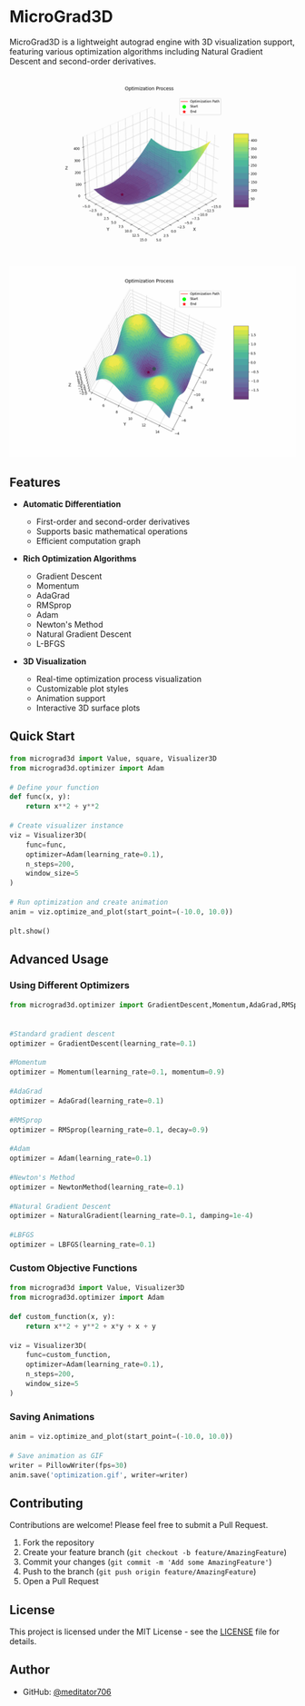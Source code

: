 # MicroGrad3D

MicroGrad3D is a lightweight autograd engine with 3D visualization support, featuring various optimization algorithms including Natural Gradient Descent and second-order derivatives.


![adam optimization with square function](picture/optimization_square.gif)
![adam optimization with easom function](picture/optimization.gif)

## Features

- **Automatic Differentiation**
  - First-order and second-order derivatives
  - Supports basic mathematical operations
  - Efficient computation graph

- **Rich Optimization Algorithms**
  - Gradient Descent
  - Momentum
  - AdaGrad
  - RMSprop
  - Adam
  - Newton's Method
  - Natural Gradient Descent
  - L-BFGS

- **3D Visualization**
  - Real-time optimization process visualization
  - Customizable plot styles
  - Animation support
  - Interactive 3D surface plots



## Quick Start
```python
from micrograd3d import Value, square, Visualizer3D
from micrograd3d.optimizer import Adam

# Define your function
def func(x, y):
    return x**2 + y**2

# Create visualizer instance
viz = Visualizer3D(
    func=func,
    optimizer=Adam(learning_rate=0.1),
    n_steps=200,
    window_size=5
)

# Run optimization and create animation
anim = viz.optimize_and_plot(start_point=(-10.0, 10.0))

plt.show()
```


## Advanced Usage

### Using Different Optimizers

```python
from micrograd3d.optimizer import GradientDescent,Momentum,AdaGrad,RMSprop,Adam,NewtonMethod,NaturalGradient,LBFGS


#Standard gradient descent
optimizer = GradientDescent(learning_rate=0.1)

#Momentum
optimizer = Momentum(learning_rate=0.1, momentum=0.9)

#AdaGrad
optimizer = AdaGrad(learning_rate=0.1)

#RMSprop
optimizer = RMSprop(learning_rate=0.1, decay=0.9)

#Adam
optimizer = Adam(learning_rate=0.1)

#Newton's Method
optimizer = NewtonMethod(learning_rate=0.1)

#Natural Gradient Descent
optimizer = NaturalGradient(learning_rate=0.1, damping=1e-4)

#LBFGS
optimizer = LBFGS(learning_rate=0.1)
```


### Custom Objective Functions

```python
from micrograd3d import Value, Visualizer3D
from micrograd3d.optimizer import Adam

def custom_function(x, y):
    return x**2 + y**2 + x*y + x + y

viz = Visualizer3D(
    func=custom_function,
    optimizer=Adam(learning_rate=0.1),
    n_steps=200,
    window_size=5
)
```


### Saving Animations

```python
anim = viz.optimize_and_plot(start_point=(-10.0, 10.0))

# Save animation as GIF
writer = PillowWriter(fps=30)
anim.save('optimization.gif', writer=writer)
```



## Contributing

Contributions are welcome! Please feel free to submit a Pull Request.

1. Fork the repository
2. Create your feature branch (`git checkout -b feature/AmazingFeature`)
3. Commit your changes (`git commit -m 'Add some AmazingFeature'`)
4. Push to the branch (`git push origin feature/AmazingFeature`)
5. Open a Pull Request

## License

This project is licensed under the MIT License - see the [LICENSE](LICENSE) file for details.



## Author

- GitHub: [@meditator706](https://github.com/meditator706)